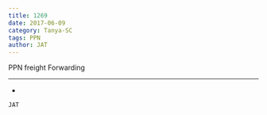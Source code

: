 ```yaml
---
title: 1269
date: 2017-06-09
category: Tanya-SC
tags: PPN
author: JAT
---
```


PPN freight Forwarding

---

-

`JAT`
